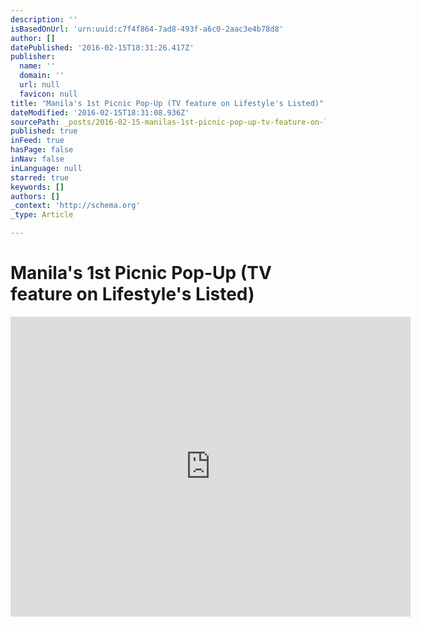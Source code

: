 ```yaml
---
description: ''
isBasedOnUrl: 'urn:uuid:c7f4f864-7ad8-493f-a6c0-2aac3e4b78d8'
author: []
datePublished: '2016-02-15T18:31:26.417Z'
publisher:
  name: ''
  domain: ''
  url: null
  favicon: null
title: "Manila's 1st Picnic Pop-Up (TV feature on Lifestyle's Listed)"
dateModified: '2016-02-15T18:31:08.936Z'
sourcePath: _posts/2016-02-15-manilas-1st-picnic-pop-up-tv-feature-on-lifestyles-listed.md
published: true
inFeed: true
hasPage: false
inNav: false
inLanguage: null
starred: true
keywords: []
authors: []
_context: 'http://schema.org'
_type: Article

---
```

# Manila's 1st Picnic Pop-Up (TV feature on Lifestyle's Listed)

<iframe src="https://cdn.embedly.com/widgets/media.html?src=https%3A%2F%2Fwww.youtube.com%2Fembed%2FZ-8T7FmpfPA%3Ffeature%3Doembed&amp;url=https%3A%2F%2Fwww.youtube.com%2Fwatch%3Fv%3DZ-8T7FmpfPA&amp;image=https%3A%2F%2Fi.ytimg.com%2Fvi%2FZ-8T7FmpfPA%2Fhqdefault.jpg&amp;key=b7d04c9b404c499eba89ee7072e1c4f7&amp;type=text%2Fhtml&amp;schema=youtube" width="640" height="480" scrolling="no" frameborder="0" allowfullscreen="allowfullscreen" style=""></iframe>